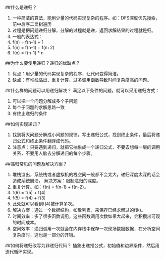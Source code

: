 ##什么是递归？
1. 一种简洁的算法，能用少量的代码实现复杂的程序。如：DFS深度优先搜索，前中后序二叉树遍历
2. 过程是把问题递归分解，分解的过程就是递，返回求解结果的过程就是归。
3. 一般的表达式：
4. f(n) = f(n-1) + 1
5. f(n) = f(n-1) + f(n+2)
6. f(n) = f(n-1) * n

##为什么要使用递归？递归的优缺点？
1. 优点：用少量的代码实现复杂的程序，让代码变得简洁。
2. 缺点：有堆栈溢出、重复计算、过多调用函数导致时间复杂度高的问题。

##什么样的问题可以用递归解决？
满足以下条件的问题，就可以采用递归方式：
1. 可以把一个问题分解成多个子问题
2. 每个子问题的求解思路一致
3. 有终止递归的条件

##如何实现递归？
1. 找到将大问题分解成小问题的规律，写出递归公式，找到终止条件，最后将递归公式和终止条件翻译成代码。
2. 注意点：只要遇到递归，就把它抽象成一个递归公式，不要去想每一层的调用关系，不要用人脑去分解递归的每个步骤。

##递归常见的问题及解决方案？
1. 堆栈溢出，系统栈或者虚拟机的栈空间一般都不会太大，递归深度太深的话会造成系统崩溃。 解决方案：限制递归的深度。
2. 重复计算。如：f(n) = f(n-1) + f(n-2）。
3. f(6) = f(5) + f(4)
4. f(5) = f(4) + f(3)
5. 此处就可以看到f(4)被计算多次。
6. 解决方案：通过一个数据结构，如散列表，来保存已经求解过的f(k)。
7. 时间效率：多了很多函数调用，这些函数调用次数如果大起来，会积攒出可观的时间成本。
8. 空间效率：递归调用一次就会在内存栈中保存一次现场数据数据，在分析空间复杂度时，这也是一部分的开销。

##如何将递归改写为非递归代码？
抽象出递推公式，初始值和边界条件，然后用迭代循环实现。